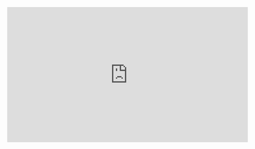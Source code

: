 <iframe width="560" height="315"
src="https://www.youtube.com/embed/MUQfKFzIOeU](https://dynatrace-my.sharepoint.com/:v:/p/daniel_braaf/ES5iB75D4UdIhawT1EYO6tABh3UDrD-G3ofym2hEhsvg7A?e=GDPfnL" 
frameborder="0" 
allow="accelerometer; autoplay; encrypted-media; gyroscope; picture-in-picture" 
allowfullscreen></iframe>

